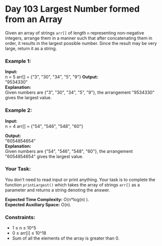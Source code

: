 # Day 103 **Largest Number formed from an Array**

Given an array of strings `arr[]` of length `n` representing non-negative integers, arrange them in a manner such that after concatenating them in order, it results in the largest possible number. Since the result may be very large, return it as a string.

### Example 1:

**Input:**  
n = 5
arr[] = {"3", "30", "34", "5", "9"}
**Output:**  
"9534330"  
**Explanation:**  
Given numbers are {"3", "30", "34", "5", "9"}, the arrangement "9534330" gives the largest value.

### Example 2:

**Input:**  
n = 4
arr[] = {"54", "546", "548", "60"}

**Output:**  
"6054854654"  
**Explanation:**  
Given numbers are {"54", "546", "548", "60"}, the arrangement "6054854654" gives the largest value.

### Your Task:
You don't need to read input or print anything. Your task is to complete the function `printLargest()` which takes the array of strings `arr[]` as a parameter and returns a string denoting the answer.

**Expected Time Complexity:** O(n*log(n) ).  
**Expected Auxiliary Space:** O(n).

### Constraints:
- 1 ≤ n ≤ 10^5
- 0 ≤ arr[i] ≤ 10^18
- Sum of all the elements of the array is greater than 0.